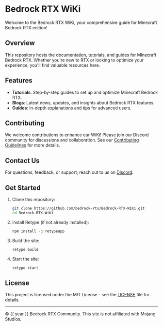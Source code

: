 # Bedrock RTX WiKi

Welcome to the Bedrock RTX WiKi, your comprehensive guide for Minecraft Bedrock RTX edition!

## Overview

This repository hosts the documentation, tutorials, and guides for Minecraft Bedrock RTX. Whether you're new to RTX or looking to optimize your experience, you'll find valuable resources here.

## Features

- **Tutorials**: Step-by-step guides to set up and optimize Minecraft Bedrock RTX.
- **Blogs**: Latest news, updates, and insights about Bedrock RTX features.
- **Guides**: In-depth explanations and tips for advanced users.

## Contributing

We welcome contributions to enhance our WiKi! Please join our Discord community for discussions and collaboration. See our [Contributing Guidelines](CONTRIBUTING.md) for more details.

## Contact Us

For questions, feedback, or support, reach out to us on [Discord](https://discord.gg/REpMEFWV65).

## Get Started

1. Clone this repository:
   ```bash
   git clone https://github.com/bedrock-rtx/Bedrock-RTX-WiKi.git
   cd Bedrock-RTX-WiKi
   ```

2. Install Retype (if not already installed):
   ```bash
   npm install -g retypeapp
   ```

3. Build the site:
   ```bash
   retype build
   ```

4. Start the site:
   ```bash
   retype start
   ```

## License

This project is licensed under the MIT License - see the [LICENSE](LICENSE) file for details.

---

© {{ year }} Bedrock RTX Community. This site is not affiliated with Mojang Studios.

